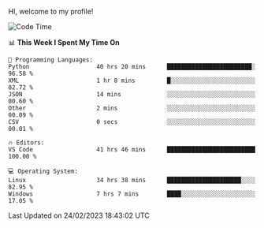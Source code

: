HI, welcome to my profile!
<!--START_SECTION:waka-->
![Code Time](http://img.shields.io/badge/Code%20Time-570%20hrs%2051%20mins-blue)

📊 **This Week I Spent My Time On** 

```text
💬 Programming Languages: 
Python                   40 hrs 20 mins      ████████████████████████░   96.58 % 
XML                      1 hr 8 mins         █░░░░░░░░░░░░░░░░░░░░░░░░   02.72 % 
JSON                     14 mins             ░░░░░░░░░░░░░░░░░░░░░░░░░   00.60 % 
Other                    2 mins              ░░░░░░░░░░░░░░░░░░░░░░░░░   00.09 % 
CSV                      0 secs              ░░░░░░░░░░░░░░░░░░░░░░░░░   00.01 % 

🔥 Editors: 
VS Code                  41 hrs 46 mins      █████████████████████████   100.00 % 

💻 Operating System: 
Linux                    34 hrs 38 mins      █████████████████████░░░░   82.95 % 
Windows                  7 hrs 7 mins        ████░░░░░░░░░░░░░░░░░░░░░   17.05 % 
```


 Last Updated on 24/02/2023 18:43:02 UTC
<!--END_SECTION:waka-->
